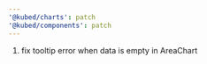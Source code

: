 ```yaml
---
'@kubed/charts': patch
'@kubed/components': patch
---
```


1. fix tooltip error when data is empty in AreaChart
